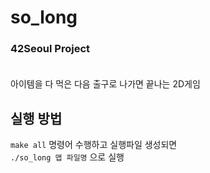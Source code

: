 # so_long

### 42Seoul Project <br><br>

아이템을 다 먹은 다음 출구로 나가면 끝나는 2D게임 <br>

## 실행 방법

`make all` 명령어 수행하고 실행파일 생성되면<br>
`./so_long 맵 파일명`   으로 실행